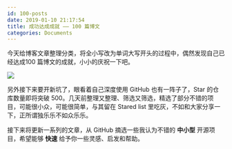 ```yaml
---
id: 100-posts
date: 2019-01-10 21:17:54
title: 成功达成成就 —— 100 篇博文
categories: Documents
---
```


今天给博客文章整理分类，将全小写改为单词大写开头的过程中，偶然发现自己已经达成100 篇博文的成就，小小的庆祝一下吧。

![](https://i.loli.net/2019/01/10/5c3745f06c324.png)

另外接下来要开新坑了，眼看着自己深度使用 GitHub 也有一阵子了，Star 的仓库数量即将突破 500。几天前整理又整理、筛选又筛选，精选了部分不错的项目，可能很小众，可能很简单，与其留在 Stared list 里吃灰，不如和大家分享一下，正所谓独乐乐不如众乐乐。

接下来将更新一系列的文章，从 GitHub 摘选一些我认为不错的 **中小型** 开源项目，希望能够 **快速** 给予你一些灵感、启发和帮助。